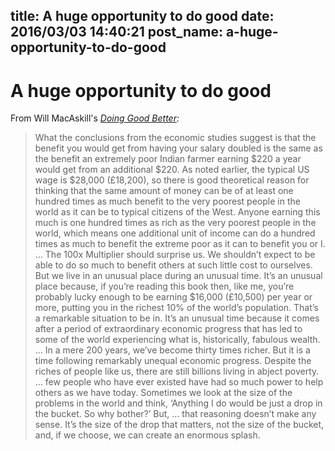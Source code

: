 title: A huge opportunity to do good
date: 2016/03/03 14:40:21
post_name: a-huge-opportunity-to-do-good
------
# A huge opportunity to do good

From Will MacAskill's _[Doing Good Better](http://www.goodreads.com/book/show/23398748-doing-good-better):_

> What the conclusions from the economic studies suggest is that the benefit you would get from having your salary doubled is the same as the benefit an extremely poor Indian farmer earning $220 a year would get from an additional $220. As noted earlier, the typical US wage is $28,000 (£18,200), so there is good theoretical reason for thinking that the same amount of money can be of at least one hundred times as much benefit to the very poorest people in the world as it can be to typical citizens of the West. Anyone earning this much is one hundred times as rich as the very poorest people in the world, which means one additional unit of income can do a hundred times as much to benefit the extreme poor as it can to benefit you or I. ... The 100x Multiplier should surprise us. We shouldn’t expect to be able to do so much to benefit others at such little cost to ourselves. But we live in an unusual place during an unusual time. It’s an unusual place because, if you’re reading this book then, like me, you’re probably lucky enough to be earning $16,000 (£10,500) per year or more, putting you in the richest 10% of the world’s population. That’s a remarkable situation to be in. It’s an unusual time because it comes after a period of extraordinary economic progress that has led to some of the world experiencing what is, historically, fabulous wealth. ... In a mere 200 years, we’ve become thirty times richer. But it is a time following remarkably unequal economic progress. Despite the riches of people like us, there are still billions living in abject poverty. ... few people who have ever existed have had so much power to help others as we have today. Sometimes we look at the size of the problems in the world and think, ‘Anything I do would be just a drop in the bucket. So why bother?’ But, ... that reasoning doesn’t make any sense. It’s the size of the drop that matters, not the size of the bucket, and, if we choose, we can create an enormous splash.
